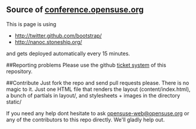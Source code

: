 Source of [conference.opensuse.org](http://conference.opensuse.org)
-------------------------------------------------------------------

This is page is using 

* http://twitter.github.com/bootstrap/
* http://nanoc.stoneship.org/

and gets deployed automatically every 15 minutes.

##Reporting problems
Please use the github [ticket system](https://github.com/openSUSE/conference.o.o/issues)
of this repository. 

##Contribute
Just fork the repo and send pull requests please. There is no magic to it.
Just one HTML file that renders the layout (content/index.html), a bunch of
partials in layout/, and stylesheets + images in the directory static/

If you need any help dont hesitate to ask <a href="mailto:opensuse-web@opensuse.org">opensuse-web@opensuse.org</a>
or any of the contributors to this repo directly. We'll gladly help out.
